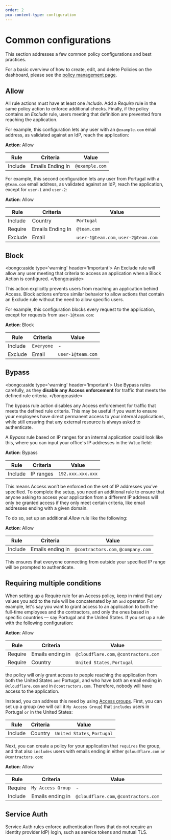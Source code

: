 ```yaml
---
order: 2
pcx-content-type: configuration
---
```


# Common configurations

This section addresses a few common policy configurations and best practices.

For a basic overview of how to create, edit, and delete Policies on the dashboard, please see the [policy management page](/policies/zero-trust/policy-management).

## Allow

All rule actions must have at least one _Include_. Add a _Require_ rule in the same policy action to enforce additional checks. Finally, if the policy contains an _Exclude_ rule, users meeting that definition are prevented from reaching the application.

For example, this configuration lets any user with an `@example.com` email address, as validated against an IdP, reach the application:

**Action**: Allow

| Rule    | Criteria         | Value          |
| ------- | ---------------- | -------------- |
| Include | Emails Ending In | `@example.com` |

For example, this second configuration lets any user from Portugal with a `@team.com` email address, as validated against an IdP, reach the application, except for `user-1` and `user-2`:

**Action**: Allow

| Rule    | Criteria         | Value                                |
| ------- | ---------------- | ------------------------------------ |
| Include | Country          | `Portugal`                           |
| Require | Emails Ending In | `@team.com`                          |
| Exclude | Email            | `user-1@team.com`, `user-2@team.com` |

## Block

<bongo:aside type='warning' header='Important'>
An Exclude rule will allow any user meeting that criteria to access an application when a Block Action is configured.
</bongo:aside>

This action explicitly prevents users from reaching an application behind Access. Block actions enforce similar behavior to allow actions that contain an Exclude rule without the need to allow specific users.

For example, this configuration blocks every request to the application, except for requests from `user-1@team.com`:

**Action**: Block

| Rule    | Criteria   | Value             |
| ------- | ---------- | ----------------- |
| Include | `Everyone` | -                 |
| Exclude | Email      | `user-1@team.com` |

## Bypass

<bongo:aside type='warning' header='Important'>
Use Bypass rules carefully, as they <b>disable any Access enforcement</b> for traffic that meets the defined rule criteria.
</bongo:aside>

The bypass rule action disables any Access enforcement for traffic that meets the defined rule criteria. This may be useful if you want to ensure your employees have direct permanent access to your internal applications, while still ensuring that any external resource is always asked to authenticate.

A _Bypass_ rule based on IP ranges for an internal application could look like this, where you can input your office's IP addresses in the `Value` field:

**Action**: Bypass

| Rule    | Criteria  | Value             |
| ------- | --------- | ----------------- |
| Include | IP ranges | `192.xxx.xxx.xxx` |

This means Access won’t be enforced on the set of IP addresses you’ve specified. To complete the setup, you need an additional rule to ensure that anyone asking to access your application from a different IP address will only be granted access if they only meet certain criteria, like email addresses ending with a given domain.

To do so, set up an additional _Allow_ rule like the following:

**Action**: Allow

| Rule    | Criteria         | Value                              |
| ------- | ---------------- | ---------------------------------- |
| Include | Emails ending in | `@contractors.com`, `@company.com` |

This ensures that everyone connecting from outside your specified IP range will be prompted to authenticate.

## Requiring multiple conditions

When setting up a Require rule for an Access policy, keep in mind that any values you add to the rule will be concatenated by an `and` operator. For example, let's say you want to grant access to an application to both the full-time employees and the contractors, and only the ones based in specific countries — say Portugal and the United States. If you set up a rule with the following configuration:

**Action**: Allow

| Rule    | Criteria         | Value                                 |
| ------- | ---------------- | ------------------------------------- |
| Require | Emails ending in | `@cloudflare.com`, `@contractors.com` |
| Require | Country          | `United States`, `Portugal`           |

the policy will only grant access to people reaching the application from both the United States `and` Portugal, and who have both an email ending in `@cloudflare.com` `and` in `@contractors.com`. Therefore, nobody will have access to the application.

Instead, you can address this need by using [Access groups](/identity/users/groups). First, you can set up a group (we will call it `My Access Group`) that `includes` users in Portugal `or` in the United States:

| Rule    | Criteria | Value                       |
| ------- | -------- | --------------------------- |
| Include | Country  | `United States`, `Portugal` |

Next, you can create a policy for your application that `requires` the group, and that also `includes` users with emails ending in either `@cloudflare.com` `or` `@contractors.com`:

**Action**: Allow

| Rule    | Criteria          | Value                                 |
| ------- | ----------------- | ------------------------------------- |
| Require | `My Access Group` | -                                     |
| Include | Emails ending in  | `@cloudflare.com`, `@contractors.com` |

## Service Auth

Service Auth rules enforce authentication flows that do not require an identity provider IdP) login, such as service tokens and mutual TLS.
